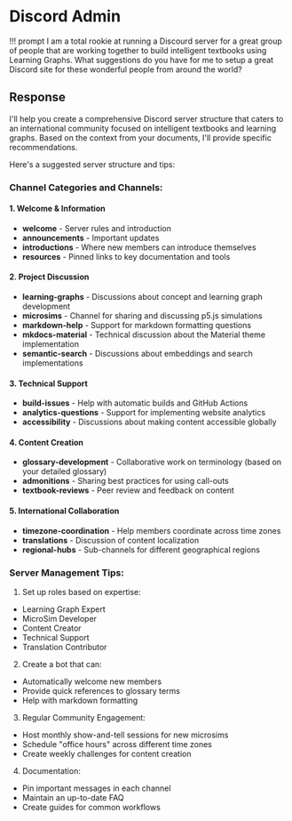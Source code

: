 # Discord Admin

!!! prompt
    I am a total rookie at running a Discourd server for a great group of people that are working together to build intelligent textbooks using Learning Graphs.  What suggestions do you have for me to setup a great Discord site for these wonderful people from around the world?

## Response

I'll help you create a comprehensive Discord server structure that caters to an international community focused on intelligent textbooks and learning graphs. Based on the context from your documents, I'll provide specific recommendations.

Here's a suggested server structure and tips:

### Channel Categories and Channels:

#### 1.  Welcome & Information

-  **welcome** - Server rules and introduction
-  **announcements** - Important updates
-  **introductions** - Where new members can introduce themselves
-  **resources** - Pinned links to key documentation and tools

#### 2.  Project Discussion

-  **learning-graphs** - Discussions about concept and learning graph development
-  **microsims** - Channel for sharing and discussing p5.js simulations
-  **markdown-help** - Support for markdown formatting questions
-  **mkdocs-material** - Technical discussion about the Material theme implementation
-  **semantic-search** - Discussions about embeddings and search implementations

#### 3.  Technical Support

-  **build-issues** - Help with automatic builds and GitHub Actions
-  **analytics-questions** - Support for implementing website analytics
-  **accessibility** - Discussions about making content accessible globally

#### 4.  Content Creation

- **glossary-development** - Collaborative work on terminology (based on your detailed glossary)
- **admonitions** - Sharing best practices for using call-outs
- **textbook-reviews** - Peer review and feedback on content

#### 5.  International Collaboration

-  **timezone-coordination** - Help members coordinate across time zones
-  **translations** - Discussion of content localization
-  **regional-hubs** - Sub-channels for different geographical regions

### Server Management Tips:

1.  Set up roles based on expertise:

-  Learning Graph Expert
-  MicroSim Developer
-  Content Creator
-  Technical Support
-  Translation Contributor

2.  Create a bot that can:

-  Automatically welcome new members
-  Provide quick references to glossary terms
-  Help with markdown formatting

3.  Regular Community Engagement:

- Host monthly show-and-tell sessions for new microsims
- Schedule "office hours" across different time zones
- Create weekly challenges for content creation

4.  Documentation:

- Pin important messages in each channel
- Maintain an up-to-date FAQ
- Create guides for common workflows
